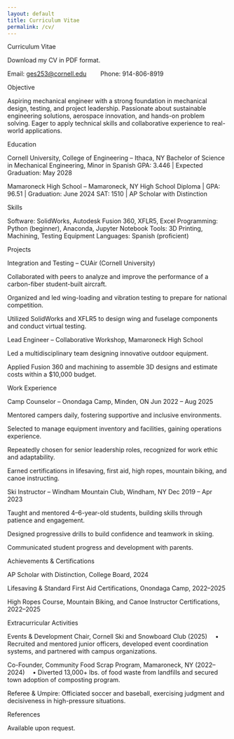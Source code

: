 ```yaml
---
layout: default
title: Curriculum Vitae
permalink: /cv/
---
```


Curriculum Vitae

Download my CV in PDF format.

Email: ges253@cornell.edu
  Phone: 914-806-8919

Objective

Aspiring mechanical engineer with a strong foundation in mechanical design, testing, and project leadership. Passionate about sustainable engineering solutions, aerospace innovation, and hands-on problem solving. Eager to apply technical skills and collaborative experience to real-world applications.

Education

Cornell University, College of Engineering – Ithaca, NY
Bachelor of Science in Mechanical Engineering, Minor in Spanish
GPA: 3.446 | Expected Graduation: May 2028

Mamaroneck High School – Mamaroneck, NY
High School Diploma | GPA: 96.51 | Graduation: June 2024
SAT: 1510 | AP Scholar with Distinction

Skills

Software: SolidWorks, Autodesk Fusion 360, XFLR5, Excel
Programming: Python (beginner), Anaconda, Jupyter Notebook
Tools: 3D Printing, Machining, Testing Equipment
Languages: Spanish (proficient)

Projects

Integration and Testing – CUAir (Cornell University)

Collaborated with peers to analyze and improve the performance of a carbon-fiber student-built aircraft.

Organized and led wing-loading and vibration testing to prepare for national competition.

Utilized SolidWorks and XFLR5 to design wing and fuselage components and conduct virtual testing.

Lead Engineer – Collaborative Workshop, Mamaroneck High School

Led a multidisciplinary team designing innovative outdoor equipment.

Applied Fusion 360 and machining to assemble 3D designs and estimate costs within a $10,000 budget.

Work Experience

Camp Counselor – Onondaga Camp, Minden, ON
Jun 2022 – Aug 2025

Mentored campers daily, fostering supportive and inclusive environments.

Selected to manage equipment inventory and facilities, gaining operations experience.

Repeatedly chosen for senior leadership roles, recognized for work ethic and adaptability.

Earned certifications in lifesaving, first aid, high ropes, mountain biking, and canoe instructing.

Ski Instructor – Windham Mountain Club, Windham, NY
Dec 2019 – Apr 2023

Taught and mentored 4–6-year-old students, building skills through patience and engagement.

Designed progressive drills to build confidence and teamwork in skiing.

Communicated student progress and development with parents.

Achievements & Certifications

AP Scholar with Distinction, College Board, 2024

Lifesaving & Standard First Aid Certifications, Onondaga Camp, 2022–2025

High Ropes Course, Mountain Biking, and Canoe Instructor Certifications, 2022–2025

Extracurricular Activities

Events & Development Chair, Cornell Ski and Snowboard Club (2025)
 • Recruited and mentored junior officers, developed event coordination systems, and partnered with campus organizations.

Co-Founder, Community Food Scrap Program, Mamaroneck, NY (2022–2024)
 • Diverted 13,000+ lbs. of food waste from landfills and secured town adoption of composting program.

Referee & Umpire: Officiated soccer and baseball, exercising judgment and decisiveness in high-pressure situations.

References

Available upon request.
